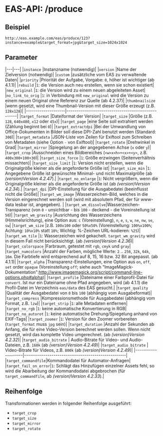 #  EAS-API: /produce

##  Beispiel

~~~
http://eas.example.com/eas/produce/123?instance=example&target_format=jpg&target_size=1024x1024
~~~


##  Parameter


|---|---|
|`instance`          |Instanzname (notwendig)|
|`version`           |Name der Zielversion (notwendig)|
|`custom`            |zusätzliche vom EAS zu verwaltende Daten|
|`priority`          |Priorität der Aufgabe, Vorgabe: `0`, höher ist wichtiger (ab 4.1.1)|
|`rebuild`           |`1`: die Version auch neu erstellen, wenn sie schon existiert|
|`new_original`      |`1`: die Version wird zu einem neuen abgeleiteten Asset|
|`no_link_to_orig`   |`1`: in Verbindung mit `new_original` wird die Version zu einem neuen Original ohne Referenz zur Quelle (ab 4.2.37)|
|`thumbnailsize`     |wenn gesetzt, wird eine Thumbnail-Version mit dieser Größe erzeugt (z.B. `128x128`)|
|--------------------|----------------------------------------------------|
|`target_format`     |Dateiformat der Version|
|`target_size`       |Größe (z.B. `128`, `640x480`, `x12` oder `45x`)|
|`target_page`       |eine Seite soll extrahiert werden (Zählung beginnt bei `0`)|
|`target_extractdpi` |Bei der Umwandlung von Office-Dokumenten in Bilder soll diese DPI-Zahl benutzt werden (Standard: `300`)|
|`target_metadata`   |JSON-Liste von Zeilen für Exiftool zum Schreiben von Metadaten (siehe Option `-` von Exiftool)|
|`target_rotate`     |Drehwinkel in Grad|
|`target_mirror`     |Spiegelung an der angegebenen Achse (`x` oder `y`)|
|`target_crop`       |Ausschneiden eines Bildbereiches (`<w>x<h>+<x>+<y>`, z.B. `400x300+100+30`)|
|`target_size_force` |`1`: Größe erzwingen (Seitenverhältnis missachten)|
|`target_size_limit` |`1`: Version nicht erstellen, wenn die Originalgröße kleiner als die angeforderte Größe ist|
|`target_size_min`   |`1`: Angegebene Größe ist gewünschte Minimal- und nicht Maximalgröße (ab *(version)Version 4.2.47*).|
|`target_no_enlarge` |`1`: Nicht vergrößern, wenn die Originalgröße kleiner als die angeforderte Größe ist (ab *(version)Version 4.2.34*).|
|`target_dpi`        |DPI-Einstellung für die Ausgabedatei (beeinflusst nicht die Größe)|
|`target_wm_image`   |Wasserzeichen-Bild, welches in die Version eingerechnet werden soll (wird mit absolutem Pfad, der für www-data lesbar ist, angegeben). |
|`target_wm_dissolve`|Wasserzeichen-Transparenz (von `0` - unsichtbar - bis `100` - deckend - die Voreinstellung ist `50`)|
|`target_wm_gravity` |Ausrichtung des Wasserzeichens (Himmelsrichtung), eine Option aus: `c` (Voreinstellung), `n`, `e`, `s`, `w`, `ne`, `nw`, `se`, `sw`|
|`target_wm_size`    |z.B. `100x100` oder `50%x50%` (Voreinstellung: `100%x100%`; Achtung: `10%x10%` statt `10%`; Wichtig: %-Zeichen URL-kodieren: `%25`)|
|`target_wm_tile`    |`1`: Wasserzeichen wird gekachelt. `target_wm_gravity` wird in diesem Fall nicht berücksichtigt. (ab *(version)Version 4.2.36*)|
|`target_colorspace` |Farbraum, getestet mit `rgb`, `cmyk` und `gray`|
|`target_numcolors`  |Anzahl der Farben, mögliche Werte: `2` .. `256`, `32k`, `64k`, `16m`. Die Farbtiefe wird entsprechend auf 8, 15, 16 bzw. 32 Bit angepasst. (ab 4.1.1)|
|`target_alpha`      |Transparenz-Einstellungen, eine Option aus `on`, `off`, `set` order `opaque` (Voreinstellung `off`; siehe auch "ImageMagick-Dokumentation":http://www.imagemagick.org/script/command-line-options.php#alpha)|
|`target_profile`    |Dateiname einer Farbprofil-Datei für `convert`. Ist nur ein Dateiname ohne Pfad angegeben, wird (ab 4.1.1) die Profil-Datei im Verzeichnis `eas/data` des EAS gesucht.|
|`target_quality`    |Qualität der Ausgabedatei von `0` bis `100` (abhängig vom Ausgabeformat)|
|`target_compress`   |Kompressionsmethode für Ausgabedatei (abhängig vom Format, z.B. `lzw`)|
|`target_strip`      |`1`: alle Metadaten entfernen|
|`target_no_rgb`     |`1`: keine automatische Konvertierung in RGB|
|`target_no_autorot` |`1`: keine automatische Drehung/Spiegelung anhand von EXIF-Tags|
|`target_zoomer`     |`1`: Version für den Zoomer vorbereiten (`target_format` muss `jpg` sein)|
|`target_duration`   |Anzahl der Sekunden ab Anfang, die für eine Video-Version berechnet werden sollen. Wenn nicht gesetzt, wird das komplette Video umgerechnet. (ab *(version)Version 4.2.32*)|
|`target_audio_bitrate` | Audio-Bitrate für Video- und Audio-Dateien, z.B. `160k` (ab *(version)Version 4.2.49*)|
|`target_audio_bitrate` | Video-Bitrate für Videos, z.B. `800k` (ab *(version)Version 4.2.49*)|
|--------------------|----------------------------------------------------|
|`target_commandfile`|Kommandodatei für Automator-Anfragen|
|`target_fail_on_error`|`1`: Schlägt das Hinzufügen einzelner Assets fehl, so wird die Abarbeitung der Kommandodatei abgebrochen (für `target_commandfile`, ab *(version)Version 4.2.33*).|

##  Reihenfolge

Transformationen werden in folgender Reihenfolge ausgeführt:
* `target_crop`
* `target_size`
* `target_mirror`
* `target_rotate`
